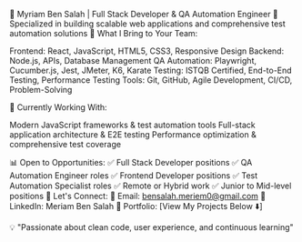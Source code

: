 👋 Myriam Ben Salah | Full Stack Developer & QA Automation Engineer
🎯 Specialized in building scalable web applications and comprehensive test automation solutions
💼 What I Bring to Your Team:

Frontend: React, JavaScript, HTML5, CSS3, Responsive Design
Backend: Node.js, APIs, Database Management
QA Automation: Playwright, Cucumber.js, Jest, JMeter, K6, Karate
Testing: ISTQB Certified, End-to-End Testing, Performance Testing
Tools: Git, GitHub, Agile Development, CI/CD, Problem-Solving

🚀 Currently Working With:

Modern JavaScript frameworks & test automation tools
Full-stack application architecture & E2E testing
Performance optimization & comprehensive test coverage

📊 Open to Opportunities:
✅ Full Stack Developer positions
✅ QA Automation Engineer roles
✅ Frontend Developer positions
✅ Test Automation Specialist roles
✅ Remote or Hybrid work
✅ Junior to Mid-level positions
🤝 Let's Connect:
📧 Email: bensalah.meriem0@gmail.com
💼 LinkedIn: Meriam Ben Salah
🔗 Portfolio: [View My Projects Below ⬇️]

💡 "Passionate about clean code, user experience, and continuous learning"
